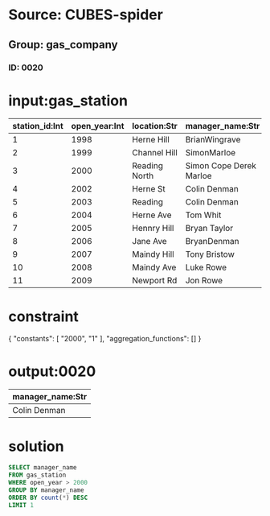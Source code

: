 # Source: CUBES-spider
## Group: gas_company
### ID: 0020

# input:gas_station

| station_id:Int | open_year:Int | location:Str | manager_name:Str | vice_manager_name:Str | representative_name:Str |
|---|---|---|---|---|---|
| 1 | 1998 | Herne Hill | BrianWingrave | Russell Denman | Clive Burr |
| 2 | 1999 | Channel Hill | SimonMarloe | Russell Brown | Rob Jefferies  |
| 3 | 2000 | Reading North | Simon Cope Derek Marloe | James Colin  | Dave Edwards Roger  |
| 4 | 2002 | Herne St | Colin Denman | Martin Garnham | Ray Hughes |
| 5 | 2003 | Reading | Colin Denman | Martin Freeman | Andrew Russell |
| 6 | 2004 | Herne Ave | Tom Whit | Simon Gaywood | Tony Gibb |
| 7 | 2005 | Hennry Hill | Bryan Taylor | James Holland-Leader | Simon Gaywood |
| 8 | 2006 | Jane Ave | BryanDenman | James Holland-Leader | Simon Gaywood |
| 9 | 2007 | Maindy Hill | Tony Bristow | JameMarloe | Courtney Rowe |
| 10 | 2008 | Maindy Ave | Luke Rowe | TonyBristow | Chris Pyatt |
| 11 | 2009 | Newport Rd | Jon Rowe | Steve Parsons | Tim Read |

# constraint

{
  "constants": [
    "2000",
    "1"
  ],
  "aggregation_functions": []
}

# output:0020

| manager_name:Str |
|---|
| Colin Denman |

# solution

```sql
SELECT manager_name
FROM gas_station
WHERE open_year > 2000
GROUP BY manager_name
ORDER BY count(*) DESC
LIMIT 1
```
